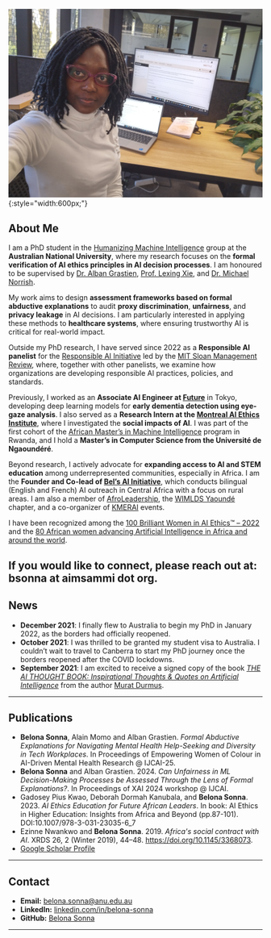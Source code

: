 ![Profile photo](profiles.jpg){:style="width:600px;"}
## About Me
I am a PhD student in the [Humanizing Machine Intelligence](https://hmi.anu.edu.au/) group at the **Australian National University**, where my research focuses on the **formal verification of AI ethics principles in AI decision processes**. I am honoured to be supervised by [Dr. Alban Grastien](https://comp.anu.edu.au/people/alban-grastien/), [Prof. Lexing Xie](https://users.cecs.anu.edu.au/~xlx/index.html), and [Dr. Michael Norrish](https://researchportalplus.anu.edu.au/en/persons/michael-norrish).

My work aims to design **assessment frameworks based on formal abductive explanations** to audit **proxy discrimination**, **unfairness**, and **privacy leakage** in AI decisions. I am particularly interested in applying these methods to **healthcare systems**, where ensuring trustworthy AI is critical for real-world impact.

Outside my PhD research, I have served since 2022 as a **Responsible AI panelist** for the [Responsible AI Initiative](https://sloanreview.mit.edu/big-ideas/responsible-ai/) led by the [MIT Sloan Management Review](https://sloanreview.mit.edu/), where, together with other panelists, we examine how organizations are developing responsible AI practices, policies, and standards.

Previously, I worked as an **Associate AI Engineer at [Future](https://www.future.co.jp/en/)** in Tokyo, developing deep learning models for **early dementia detection using eye-gaze analysis**. I also served as a **Research Intern at the [Montreal AI Ethics Institute](https://montrealethics.ai/)**, where I investigated the **social impacts of AI**. I was part of the first cohort of the [African Master’s in Machine Intelligence](https://aimsammi.org/) program in Rwanda, and I hold a **Master’s in Computer Science from the Université de Ngaoundéré**.

Beyond research, I actively advocate for **expanding access to AI and STEM education** among underrepresented communities, especially in Africa. I am the **Founder and Co-lead of [Bel’s AI Initiative](https://www.linkedin.com/company/bel-s-ai-initiative/)**, which conducts bilingual (English and French) AI outreach in Central Africa with a focus on rural areas. I am also a member of [AfroLeadership](https://afroleadership.org/), the [WIMLDS Yaoundé](http://wimlds.org/about-the-yaounde-team-2/) chapter, and a co-organizer of [KMERAI](https://sites.google.com/view/kmerai-2021/home?authuser=0) events.

I have been recognized among the [100 Brilliant Women in AI Ethics™ – 2022](https://womeninaiethics.org/the-list/of-2022/) and the [80 African women advancing Artificial Intelligence in Africa and around the world](https://africanshapers.com/en/80-african-women-advancing-artificial-intelligence-in-africa-and-the-world/).

If you would like to connect, please reach out at: **bsonna at aimsammi dot org**.
---

## News

- **December 2021**: I finally flew to Australia to begin my PhD in January 2022, as the borders had officially reopened.
- **October 2021**: I was thrilled to be granted my student visa to Australia. I couldn’t wait to travel to Canberra to start my PhD journey once the borders reopened after the COVID lockdowns.
- **September 2021**: I am excited to receive a signed copy of the book [*THE AI THOUGHT BOOK: Inspirational Thoughts & Quotes on Artificial Intelligence*](https://www.amazon.com.au/dp/B08Z4BWN1X?ref_=mr_referred_us_au_au) from the author [Murat Durmus](https://www.linkedin.com/in/ceosaisoma/).

---

## Publications
- **Belona Sonna**, Alain Momo and Alban Grastien. _Formal Abductive Explanations for Navigating Mental Health Help-Seeking and
Diversity in Tech Workplaces_. In Proceedings of Empowering Women of Colour in AI-Driven Mental Health Research @ IJCAI-25.
- **Belona Sonna** and Alban Grastien. 2024. _Can Unfairness in ML Decision-Making Processes be Assessed  Through the Lens of Formal Explanations?_. In Proceedings of XAI 2024 workshop @ IJCAI.
- Gadosey Pius Kwao, Deborah Dormah Kanubala, and **Belona Sonna**. 2023. _AI Ethics Education for Future African Leaders_. In book: AI Ethics in Higher Education: Insights from Africa and Beyond (pp.87-101). DOI:10.1007/978-3-031-23035-6_7
- Ezinne Nwankwo and **Belona Sonna**. 2019. _Africa's social contract with AI_. XRDS 26, 2 (Winter 2019), 44–48. https://doi.org/10.1145/3368073.   
- [Google Scholar Profile](https://scholar.google.com/citations?hl=en&user=oqqzmloAAAAJ) 
---

## Contact

- **Email:** belona.sonna@anu.edu.au  
- **LinkedIn:** [linkedin.com/in/belona-sonna](https://www.linkedin.com/in/belona-sonna/)  
- **GitHub:** [Belona Sonna](https://github.com/belsonna/)

---
